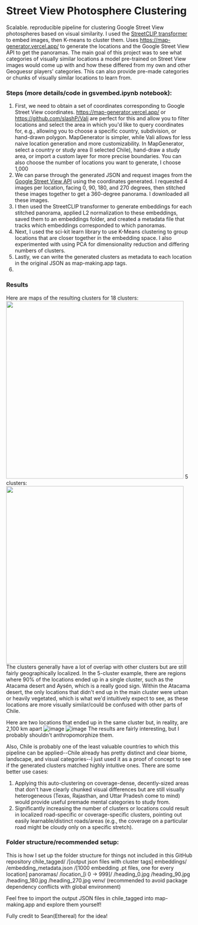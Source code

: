 # Street View Photosphere Clustering
Scalable. reproducible pipeline for clustering Google Street View photospheres based on visual similarity.
I used the [StreetCLIP transformer](https://huggingface.co/geolocal/StreetCLIP) to embed images, then K-means to cluster them. Uses https://map-generator.vercel.app/ to generate the locations and the Google Street View API to get the panoramas.
The main goal of this project was to see what categories of visually similar locations a model pre-trained on Street View images would come up with and how these differed from my own and other Geoguessr players' categories. This can also provide pre-made categories or chunks of visually similar locations to learn from.

### Steps (more details/code in gsvembed.ipynb notebook): 
1. First, we need to obtain a set of coordinates corresponding to Google Street View coordinates. https://map-generator.vercel.app/ or https://github.com/slashP/Vali are perfect for this and allow you to filter locations and select the area in which you'd like to query coordinates for, e.g., allowing you to choose a specific country, subdivision, or hand-drawn polygon. 
MapGenerator is simpler, while Vali allows for less naive location generation and more customizability.
In MapGenerator, select a country or study area (I selected Chile), hand-draw a study area, or import a custom layer for more precise boundaries.
You can also choose the number of locations you want to generate, I choose 1,000
2. We can parse through the generated JSON and request images from the [Google Street View API](https://developers.google.com/maps/documentation/streetview/request-streetview) using the coordinates generated. I requested 4 images per location, facing 0, 90, 180, and 270 degrees, then stitched these images together to get a 360-degree panorama. I downloaded all these images. 
3. I then used the StreetCLIP transformer to generate embeddings for each stitched panorama, applied L2 normalization to these embeddings, saved them to an embeddings folder, and created a metadata file that tracks which embeddings corresponded to which panoramas.
4. Next, I used the sci-kit learn library to use K-Means clustering to group locations that are closer together in the embedding space. I also experimented with using PCA for dimensionality reduction and differing numbers of clusters.  
5. Lastly, we can write the generated clusters as metadata to each location in the original JSON as map-making.app tags.
6. 
### Results
Here are maps of the resulting clusters for
18 clusters:
<img src="https://github.com/user-attachments/assets/28a8a1f7-a119-4189-8f33-56d8c59de1d6" width="480">
5 clusters:
<img src="https://github.com/user-attachments/assets/22b2e2fc-dc82-4898-8d2d-8d1efab9ca0e" height="480">
The clusters generally have a lot of overlap with other clusters but are still fairly geographically localized. In the 5-cluster example, there are regions where 90% of the locations ended up in a single cluster, such as the Atacama desert and Aysén, which is a really good sign. 
Within the Atacama desert, the only locations that didn't end up in the main cluster were urban or heavily vegetated, which is what we'd intuitively expect to see, as these locations are more visually similar/could be confused with other parts of Chile. 

Here are two locations that ended up in the same cluster but, in reality, are 2,100 km apart
![image](https://github.com/user-attachments/assets/875c2030-18fc-41d8-af9f-3a5c001bd998)
![image](https://github.com/user-attachments/assets/18eb6c82-82d3-46bf-9168-f629ca43156c)
The results are fairly interesting, but I probably shouldn't anthropomorphize them.

Also, Chile is probably one of the least valuable countries to which this pipeline can be applied--Chile already has pretty distinct and clear biome, landscape, and visual categories--I just used it as a proof of concept to see if the generated clusters matched highly intuitive ones. 
There are some better use cases: 
1. Applying this auto-clustering on coverage-dense, decently-sized areas that don't have clearly chunked visual differences but are still visually heterogeneous (Texas, Rajasthan, and Uttar Pradesh come to mind) would provide useful premade mental categories to study from.
2. Significantly increasing the number of clusters or locations could result in localized road-specific or coverage-specific clusters, pointing out easily learnable/distinct roads/areas (e.g., the coverage on a particular road might be cloudy only on a specific stretch).

### Folder structure/recommended setup:
This is how I set up the folder structure for things not included in this GitHub repository
chile_tagged/
  /[output json files with cluster tags]
embeddings/
  /embedding_metadata.json
  /[1000 embedding .pt files, one for every location]
panoramas/
  /location_[i 0 -> 999]/
    /heading_0.jpg
    /heading_90.jpg
    /heading_180.jpg
    /heading_270.jpg
venv/ (recommended to avoid package dependency conflicts with global environment)

Feel free to import the output JSON files in chile_tagged into map-making.app and explore them yourself!

Fully credit to Sean(Ethereal) for the idea!
